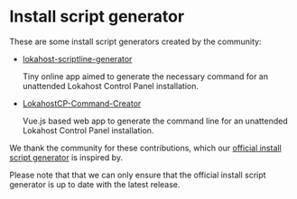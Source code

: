 # Install script generator

These are some install script generators created by the community:

- [lokahost-scriptline-generator](https://github.com/gabizz/lokahost-scriptline-generator)

  Tiny online app aimed to generate the necessary command for an unattended Lokahost Control Panel installation.

- [LokahostCP-Command-Creator](https://github.com/turbopixel/LokahostCP-Command-Creator)

  Vue.js based web app to generate the command line for an unattended Lokahost Control Panel installation.

We thank the community for these contributions, which our [official install script generator](/install) is inspired by.

Please note that that we can only ensure that the official install script generator is up to date with the latest release.
